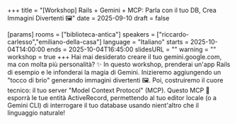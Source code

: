 +++
title = "[Workshop] Rails + Gemini + MCP: Parla con il tuo DB, Crea Immagini Divertenti 🖼️"
date = 2025-09-10
draft = false

[params]
rooms = ["biblioteca-antica"]
speakers = ["riccardo-carlesso","emiliano-della-casa"]
language = "Italiano"
starts = 2025-10-04T14:00:00
ends = 2025-10-04T16:45:00
slidesURL = ""
warning = ""
workshop = true
+++
Hai mai desiderato creare il tuo gemini.google.com, ma con molta più personalità? ✨ In questo workshop, prenderai un'app Rails di esempio e le infonderai la magia di Gemini. Inizieremo aggiungendo un "tocco di brio" generando immagini divertenti 🖼️. Poi, costruiremo il cuore tecnico: il tuo server "Model Context Protocol" (MCP). Questo MCP 🔌 esporrà le tue entità ActiveRecord, permettendo al tuo editor locale (o a Gemini CLI) di interrogare il tuo database usando nient'altro che il linguaggio naturale!
